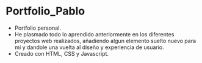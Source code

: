 # Portfolio_Pablo

- Portfolio personal.
- He plasmado todo lo aprendido anteriormente en los diferentes proyectos web realizados, añadiendo algun elemento suelto nuevo para mi y dandole una vuelta al diseño y experiencia de usuario.
- Creado con HTML, CSS y Javascript.
